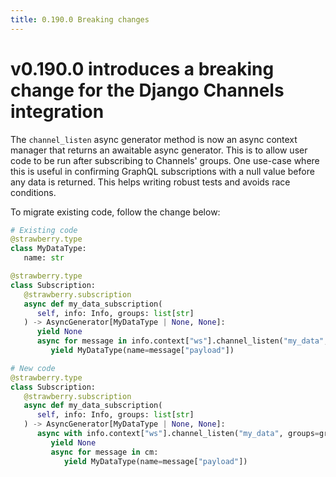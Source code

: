 ```yaml
---
title: 0.190.0 Breaking changes
---
```


# v0.190.0 introduces a breaking change for the Django Channels integration

The `channel_listen` async generator method is now an async context manager that returns an awaitable async generator. This is to allow user code to be run after subscribing to Channels' groups. One use-case where this is useful in confirming GraphQL subscriptions with a null value before any data is returned. This helps writing robust tests and avoids race conditions.

To migrate existing code, follow the change below:

```py
# Existing code
@strawberry.type
class MyDataType:
   name: str

@strawberry.type
class Subscription:
   @strawberry.subscription
   async def my_data_subscription(
      self, info: Info, groups: list[str]
   ) -> AsyncGenerator[MyDataType | None, None]:
      yield None
      async for message in info.context["ws"].channel_listen("my_data", groups=groups):
         yield MyDataType(name=message["payload"])
```

```py
# New code
@strawberry.type
class Subscription:
   @strawberry.subscription
   async def my_data_subscription(
      self, info: Info, groups: list[str]
   ) -> AsyncGenerator[MyDataType | None, None]:
      async with info.context["ws"].channel_listen("my_data", groups=groups) as cm:
         yield None
         async for message in cm:
            yield MyDataType(name=message["payload"])
```
